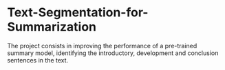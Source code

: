 # Text-Segmentation-for-Summarization
The project consists in improving the performance of a pre-trained summary model, identifying the introductory, development and conclusion sentences in the text.
